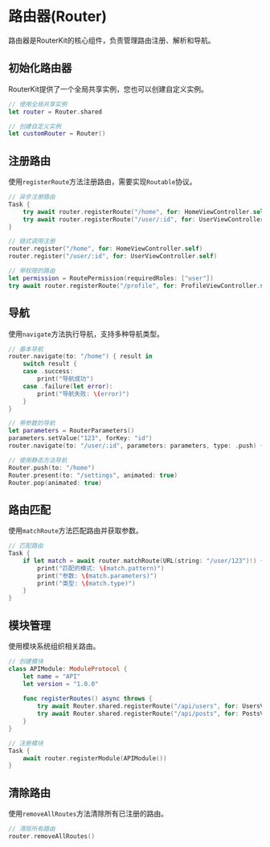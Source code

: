 # 路由器(Router)

路由器是RouterKit的核心组件，负责管理路由注册、解析和导航。

## 初始化路由器

RouterKit提供了一个全局共享实例，您也可以创建自定义实例。

```swift
// 使用全局共享实例
let router = Router.shared

// 创建自定义实例
let customRouter = Router()
```

## 注册路由

使用`registerRoute`方法注册路由，需要实现`Routable`协议。

```swift
// 异步注册路由
Task {
    try await router.registerRoute("/home", for: HomeViewController.self)
    try await router.registerRoute("/user/:id", for: UserViewController.self)
}

// 链式调用注册
router.register("/home", for: HomeViewController.self)
router.register("/user/:id", for: UserViewController.self)

// 带权限的路由
let permission = RoutePermission(requiredRoles: ["user"])
try await router.registerRoute("/profile", for: ProfileViewController.self, permission: permission)
```

## 导航

使用`navigate`方法执行导航，支持多种导航类型。

```swift
// 基本导航
router.navigate(to: "/home") { result in
    switch result {
    case .success:
        print("导航成功")
    case .failure(let error):
        print("导航失败: \(error)")
    }
}

// 带参数的导航
let parameters = RouterParameters()
parameters.setValue("123", forKey: "id")
router.navigate(to: "/user/:id", parameters: parameters, type: .push) { _ in }

// 使用静态方法导航
Router.push(to: "/home")
Router.present(to: "/settings", animated: true)
Router.pop(animated: true)
```

## 路由匹配

使用`matchRoute`方法匹配路由并获取参数。

```swift
// 匹配路由
Task {
    if let match = await router.matchRoute(URL(string: "/user/123")!) {
        print("匹配的模式: \(match.pattern)")
        print("参数: \(match.parameters)")
        print("类型: \(match.type)")
    }
}
```

## 模块管理

使用模块系统组织相关路由。

```swift
// 创建模块
class APIModule: ModuleProtocol {
    let name = "API"
    let version = "1.0.0"
    
    func registerRoutes() async throws {
        try await Router.shared.registerRoute("/api/users", for: UsersViewController.self)
        try await Router.shared.registerRoute("/api/posts", for: PostsViewController.self)
    }
}

// 注册模块
Task {
    await router.registerModule(APIModule())
}
```

## 清除路由

使用`removeAllRoutes`方法清除所有已注册的路由。

```swift
// 清除所有路由
router.removeAllRoutes()
```